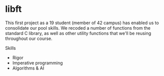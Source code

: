 # libft

This first project as a 19 student (member of 42 campus) has enabled us to consolidate our pool skills. We recoded a number of functions from the standard C library, as well as other utility functions that we'll be reusing throughout our course.

Skills
  - Rigor
  - Imperative programming
  - Algorithms & AI
